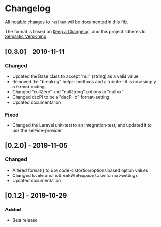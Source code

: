 # Changelog

All notable changes to `realnum` will be documented in this file.

The format is based on [Keep a Changelog](https://keepachangelog.com/en/1.0.0/), and this project adheres to [Semantic Versioning](https://semver.org/spec/v2.0.0.html).



## [0.3.0] - 2019-11-11

### Changed
- Updated the Base class to accept 'null' (string) as a valid value
- Removed the "breaking" helper methods and attribute - it is now simply a format-setting
- Changed "nullZero" and "nullString" options to "null=x"
- Changed decPl to be a "decPl=x" format-setting
- Updated documentation

### Fixed
- Changed the Laravel unit-test to an integration-test, and updated it to use the service-provider



## [0.2.0] - 2019-11-05

### Changed
- Altered format() to use code-distortion/options based option values
- Changed locale and noBreakWhitespace to be format-settings
- Updated documentation



## [0.1.2] - 2019-10-29

### Added
- Beta release
